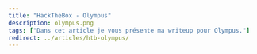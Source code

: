 ```yaml
---
title: "HackTheBox - Olympus"
description: olympus.png
tags: ["Dans cet article je vous présente ma writeup pour Olympus."]
redirect: ../articles/htb-olympus/
---
```

